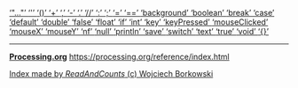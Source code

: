 [ ‘"..."’ ](https://openjdk.java.net/jeps/326)	[ ‘'’ ](https://www.informit.com/articles/article.aspx?p=130880&seqNum=11)	[ ‘()’ ](https://processing.org/reference/parentheses.html)	[ ‘+’ ](https://processing.org/reference/addition.html)	[ ‘,’ ](https://processing.org/reference/comma.html)	[ ‘-’ ](https://processing.org/reference/minus.html)	[ ‘.’ ](https://processing.org/reference/dot.html)	[ ‘//’ ](https://processing.org/reference/comment.html)	[ ‘:’ ](https://processing.org/reference/conditional.html)	[ ‘;’ ](https://processing.org/reference/semicolon.html)	[ ‘=’ ](https://processing.org/reference/assign.html)	[ ‘==’ ](https://processing.org/reference/equality.html)	[ ‘background’ ](https://processing.org/reference/background_.html)	[ ‘boolean’ ](https://processing.org/reference/boolean.html)	[ ‘break’ ](https://processing.org/reference/break.html)	[ ‘case’ ](https://processing.org/reference/case.html)	[ ‘default’ ](https://processing.org/reference/default.html)	[ ‘double’ ](https://processing.org/reference/double.html)	[ ‘false’ ](https://processing.org/reference/false.html)	[ ‘float’ ](https://processing.org/reference/float.html)	[ ‘if’ ](https://processing.org/reference/if.html)	[ ‘int’ ](https://processing.org/reference/int.html)	[ ‘key’ ](https://processing.org/reference/key.html)	[ ‘keyPressed’ ](https://processing.org/reference/keyPressed.html)	[ ‘mouseClicked’ ](https://processing.org/reference/mouseClicked_.html)	[ ‘mouseX’ ](https://processing.org/reference/mouseX.html)	[ ‘mouseY’ ](https://processing.org/reference/mouseY.html)	[ ‘nf’ ](https://processing.org/reference/nf_.html)	[ ‘null’ ](https://processing.org/reference/null.html)	[ ‘println’ ](https://processing.org/reference/println_.html)	[ ‘save’ ](https://processing.org/reference/save_.html)	[ ‘switch’ ](https://processing.org/reference/switch.html)	[ ‘text’ ](https://processing.org/reference/text_.html)	[ ‘true’ ](https://processing.org/reference/true.html)	[ ‘void’ ](https://processing.org/reference/void.html)	[ ‘{}’ ](https://processing.org/reference/curlybraces.html)	


----
[__Processing.org__](http://Processing.org/) <https://processing.org/reference/index.html>


[Index made by _ReadAndCounts_ (c) Wojciech Borkowski](https://github.com/borkowsk/bookProcessingEN/tree/main/33_extensions/readandcounts)

